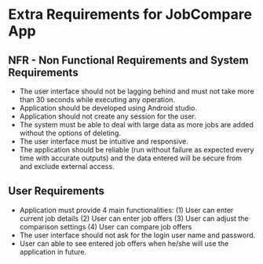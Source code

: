 # Extra Requirements for JobCompare App

## NFR - Non Functional Requirements and System Requirements
* The user interface should not be lagging behind and must not take more than 30 seconds while executing any operation.
* Application should be developed using Android studio.
* Application should not create any session for the user.
* The system must be able to deal with large data as more jobs are added without the options of deleting.
* The user interface must be intuitive and responsive.
* The application should be reliable (run without failure as expected every time with accurate outputs) and the data entered will be secure from and exclude external access.

## User Requirements
* Application must provide 4 main functionalities:
     (1) User can enter current job details
     (2) User can enter job offers
     (3) User can adjust the comparison settings
     (4) User can compare job offers
* The user interface should not ask for the login user name and password.
* User can able to see entered job offers when he/she will use the application in future.



